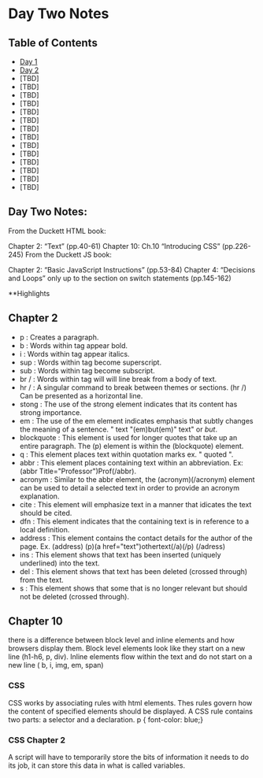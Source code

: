# Day Two Notes

## Table of Contents

- [Day 1](class-01.md)
- [Day 2](class-02.md)
- [TBD]
- [TBD]
- [TBD]
- [TBD]
- [TBD]
- [TBD]
- [TBD]
- [TBD]
- [TBD]
- [TBD]
- [TBD]
- [TBD]
- [TBD]
- [TBD]


## Day Two Notes:

From the Duckett HTML book:

Chapter 2: “Text” (pp.40-61)
Chapter 10: Ch.10 “Introducing CSS” (pp.226-245)
From the Duckett JS book:

Chapter 2: “Basic JavaScript Instructions” (pp.53-84)
Chapter 4: “Decisions and Loops” only up to the section on switch statements (pp.145-162)


**Highlights

## Chapter 2
- p : Creates a paragraph.
- b : Words within tag appear bold.
- i : Words within tag appear italics.
- sup : Words within tag become superscript.
- sub : Words within tag become subscript.
- br / : Words within tag will will line break from a body of text.
- hr / : A singular command to break between themes or sections. (hr /) Can be presented as a horizontal line.
- stong : The use of the strong element indicates that its content has strong importance.
- em : The use of the em element indicates emphasis that subtly changes the meaning of a sentence. " text "(em)but(em)" text" or *but*.
- blockquote : This element is used for longer quotes that take up an entire paragraph. The (p) element is within the (blockquote) element.
- q : This element places text within quotation marks ex. " quoted ".
- abbr :  This element places containing text within an abbreviation. Ex: (abbr Title="Professor")Prof(/abbr).
- acronym : Similar to the abbr element, the (acronym)(/acronym) element can be used to detail a selected text in order to provide an acronym explanation.
- cite : This element will emphasize text in a manner that idicates the text should be cited.
- dfn : This element indicates that the containing text is in reference to a local definition.
- address : This element contains the contact details for the author of the page. 
          Ex. (address)
                  (p)(a href="text")othertext(/a)(/p)
              (/adress)
- ins : This element shows that text has been inserted (uniquely underlined) into the text.
- del : This element shows that text has been deleted (crossed through) from the text.
- s : This element shows that some that is no longer relevant but should not be deleted (crossed through).

## Chapter 10

there is a difference between block level and inline elements and how browsers display them. Block level elements look like they start on a new line (h1-h6, p, div). Inline elements flow within the text and do not start on a new line ( b, i, img, em, span)

### CSS

CSS works by associating rules with html elements. Thes rules govern how the content of specified elements should be displayed. A CSS rule contains two parts: a selector and a declaration. p { font-color: blue;}

### CSS Chapter 2

A script will have to temporarily store the bits of information it needs to do its job, it can store this data in what is called variables.






